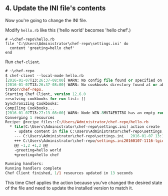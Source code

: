 ## 4. Update the INI file's contents

Now you're going to change the INI file.

Modify <code class="file-path">hello.rb</code> like this ('hello world' becomes 'hello chef'.)

```ruby-Win32
# ~\chef-repo\hello.rb
file 'C:\Users\Administrator\chef-repo\settings.ini' do
  content 'greeting=hello chef'
end
```

Run `chef-client`.

```ps
# ~\chef-repo
$ chef-client --local-mode hello.rb
[2016-01-07T13:26:37-08:00] WARN: No config file found or specified on command line, using command line options.
[2016-01-07T13:26:37-08:00] WARN: No cookbooks directory found at or above current directory.  Assuming C:/Users/Adminis
trator/chef-repo.
Starting Chef Client, version 12.6.0
resolving cookbooks for run list: []
Synchronizing Cookbooks:
Compiling Cookbooks...
[2016-01-07T13:27:13-08:00] WARN: Node WIN-8MV74EBIT8G has an empty run list.
Converging 1 resources
Recipe: @recipe_files::C:/Users/Administrator/chef-repo/hello.rb
  * file[C:\Users\Administrator\chef-repo\settings.ini] action create
    - update content in file C:\Users\Administrator\chef-repo\settings.ini from 6823fa to cfde92
    --- C:\Users\Administrator\chef-repo\settings.ini   2016-01-07 13:12:00.000000000 -0800
    +++ C:\Users\Administrator\chef-repo/settings.ini20160107-1116-lgioqv       2016-01-07 13:27:13.000000000 -0800
    @@ -1,2 +1,2 @@
    -greeting=hello world
    +greeting=hello chef

Running handlers:
Running handlers complete
Chef Client finished, 1/1 resources updated in 13 seconds
```

This time Chef applies the action because you've changed the desired state of the file and need to update the installed version to match it.
